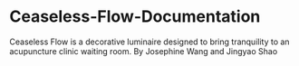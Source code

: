 # Ceaseless-Flow-Documentation
Ceaseless Flow is a decorative luminaire designed to bring tranquility to an acupuncture clinic waiting room.
By Josephine Wang and Jingyao Shao
